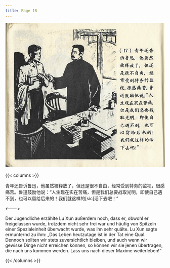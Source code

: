 ```yaml
---
title: Page 18
---
```


![luxun front](../../../images/luxun/YifuMukeDeGushi/18-page-00001.jpg)

{{< columns >}}

青年还告诉鲁迅，他虽然被释放了，但还是很不自由，经常受到特务的监视，很感痛苦。鲁迅鼓励他说：“人生现在实在苦痛，但是我们总要战取光明，即使自己遇不到，也可以留给后来的！我们就这样的\[sic\]活下去吧！”

<--->

Der Jugendliche erzählte Lu Xun außerdem noch, dass er, obwohl er freigelassen wurde, trotzdem nicht sehr frei war und häufig von Spitzeln einer Spezialeinheit überwacht wurde, was ihn sehr quälte. Lu Xun sagte ermunternd zu ihm: „Das Leben heutzutage ist in der Tat eine Qual. Dennoch sollten wir stets zuversichtlich bleiben, und auch wenn wir gewisse Dinge nicht erreichen können, so können wir sie jenen übertragen, die nach uns kommen werden. Lass uns nach dieser Maxime weiterleben!“

{{< /columns >}}